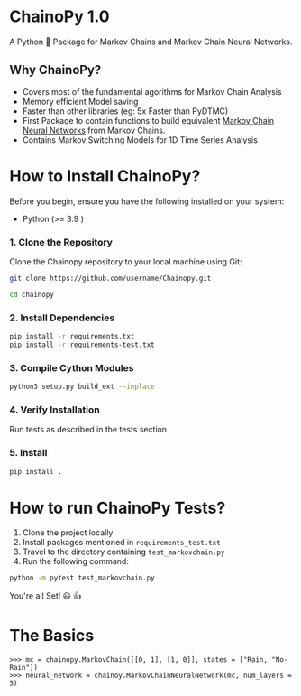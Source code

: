 # ChainoPy 1.0
A Python 🐍 Package for Markov Chains and Markov Chain Neural Networks.

## Why ChainoPy?
- Covers most of the fundamental agorithms for Markov Chain Analysis
- Memory efficient Model saving 
- Faster than other libraries (eg: 5x Faster than PyDTMC)
- First Package to contain functions to build equivalent [Markov Chain Neural Networks](https://openaccess.thecvf.com/content_cvpr_2018_workshops/papers/w42/Awiszus_Markov_Chain_Neural_CVPR_2018_paper.pdf) from Markov Chains.
- Contains Markov Switching Models for 1D Time Series Analysis
  


# How to Install ChainoPy?

Before you begin, ensure you have the following installed on your system:
- Python (>= 3.9 )

### 1. Clone the Repository
Clone the Chainopy repository to your local machine using Git:

```bash
git clone https://github.com/username/Chainopy.git
```

```bash
cd chainopy
```
### 2. Install Dependencies
```bash
pip install -r requirements.txt
pip install -r requirements-test.txt
```

### 3. Compile Cython Modules
```bash
python3 setup.py build_ext --inplace
```

### 4. Verify Installation
Run tests as described in the tests section

### 5. Install 
```bash
pip install .
```


# How to run ChainoPy Tests?
 1. Clone the project locally 
 2. Install packages mentioned in `requirements_test.txt`
 3. Travel to the directory containing `test_markovchain.py`
 4. Run the following command:
```bash
python -m pytest test_markovchain.py
```

You're all Set! 😃 👍


# The Basics
```{bash}
>>> mc = chainopy.MarkovChain([[0, 1], [1, 0]], states = ["Rain, "No-Rain"])
>>> neural_network = chainoy.MarkovChainNeuralNetwork(mc, num_layers = 5)
```
